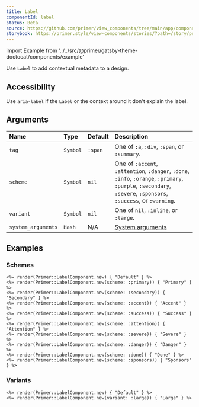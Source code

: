 ```yaml
---
title: Label
componentId: label
status: Beta
source: https://github.com/primer/view_components/tree/main/app/components/primer/label_component.rb
storybook: https://primer.style/view-components/stories/?path=/story/primer-label-component
---
```


import Example from '../../src/@primer/gatsby-theme-doctocat/components/example'

<!-- Warning: AUTO-GENERATED file, do not edit. Add code comments to your Ruby instead <3 -->

Use `Label` to add contextual metadata to a design.

## Accessibility

Use `aria-label` if the `Label` or the context around it don't explain the label.

## Arguments

| Name | Type | Default | Description |
| :- | :- | :- | :- |
| `tag` | `Symbol` | `:span` | One of `:a`, `:div`, `:span`, or `:summary`. |
| `scheme` | `Symbol` | `nil` | One of `:accent`, `:attention`, `:danger`, `:done`, `:info`, `:orange`, `:primary`, `:purple`, `:secondary`, `:severe`, `:sponsors`, `:success`, or `:warning`. |
| `variant` | `Symbol` | `nil` | One of `nil`, `:inline`, or `:large`. |
| `system_arguments` | `Hash` | N/A | [System arguments](/system-arguments) |

## Examples

### Schemes

<Example src="<span data-view-component='true' class='Label'>Default</span><span data-view-component='true' class='Label Label--primary'>Primary</span><span data-view-component='true' class='Label Label--secondary'>Secondary</span><span data-view-component='true' class='Label Label--accent'>Accent</span><span data-view-component='true' class='Label Label--success'>Success</span><span data-view-component='true' class='Label Label--attention'>Attention</span><span data-view-component='true' class='Label Label--severe'>Severe</span><span data-view-component='true' class='Label Label--danger'>Danger</span><span data-view-component='true' class='Label Label--done'>Done</span><span data-view-component='true' class='Label Label--sponsors'>Sponsors</span>" />

```erb
<%= render(Primer::LabelComponent.new) { "Default" } %>
<%= render(Primer::LabelComponent.new(scheme: :primary)) { "Primary" } %>
<%= render(Primer::LabelComponent.new(scheme: :secondary)) { "Secondary" } %>
<%= render(Primer::LabelComponent.new(scheme: :accent)) { "Accent" } %>
<%= render(Primer::LabelComponent.new(scheme: :success)) { "Success" } %>
<%= render(Primer::LabelComponent.new(scheme: :attention)) { "Attention" } %>
<%= render(Primer::LabelComponent.new(scheme: :severe)) { "Severe" } %>
<%= render(Primer::LabelComponent.new(scheme: :danger)) { "Danger" } %>
<%= render(Primer::LabelComponent.new(scheme: :done)) { "Done" } %>
<%= render(Primer::LabelComponent.new(scheme: :sponsors)) { "Sponsors" } %>
```

### Variants

<Example src="<span data-view-component='true' class='Label'>Default</span><span data-view-component='true' class='Label Label--large'>Large</span>" />

```erb
<%= render(Primer::LabelComponent.new) { "Default" } %>
<%= render(Primer::LabelComponent.new(variant: :large)) { "Large" } %>
```
